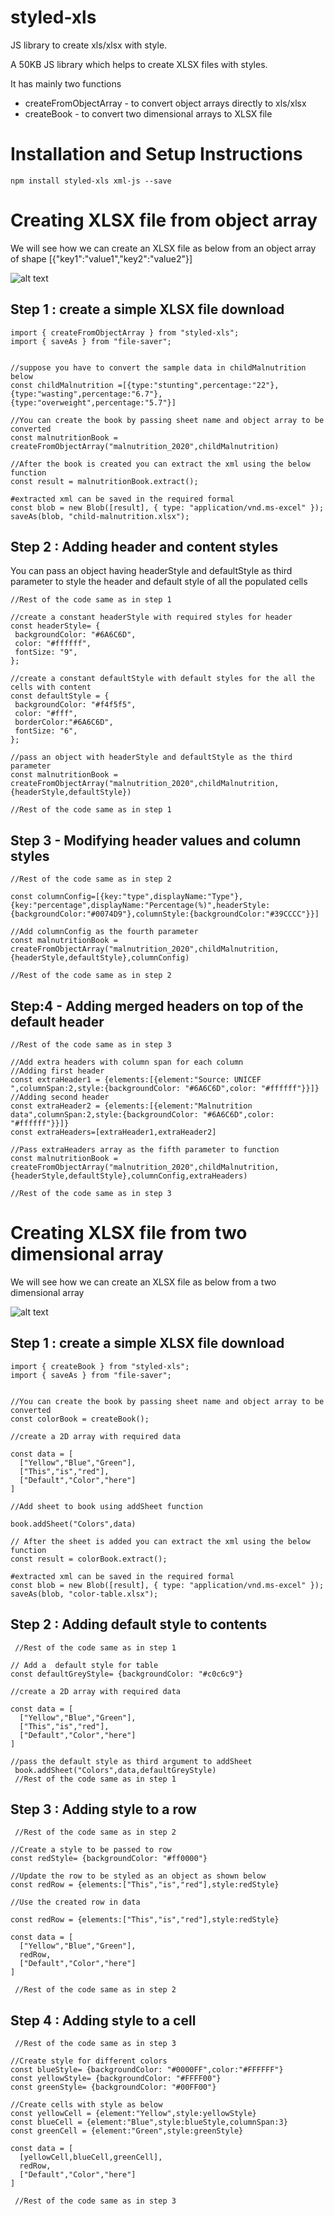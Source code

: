 # styled-xls

JS library to create xls/xlsx with style.

A 50KB JS library which helps to create XLSX files with styles.

It has mainly two functions
- createFromObjectArray - to convert object arrays directly to xls/xlsx
- createBook - to convert two dimensional arrays to XLSX file

# Installation and Setup Instructions

`npm install styled-xls xml-js --save`

# Creating XLSX file from object array

We will see how we can create an XLSX file as below from an object array of shape [{"key1":"value1","key2":"value2"}]

![alt text](https://github.com/anish6777/styled-xls/blob/images/images/createObjectFromArray.JPG?raw=true)

## Step 1 : create a simple XLSX file download

```
import { createFromObjectArray } from "styled-xls";
import { saveAs } from "file-saver";


//suppose you have to convert the sample data in childMalnutrition below
const childMalnutrition =[{type:"stunting",percentage:"22"},{type:"wasting",percentage:"6.7"},{type:"overweight",percentage:"5.7"}]

//You can create the book by passing sheet name and object array to be converted
const malnutritionBook = createFromObjectArray("malnutrition_2020",childMalnutrition)

//After the book is created you can extract the xml using the below function
const result = malnutritionBook.extract();

#extracted xml can be saved in the required formal
const blob = new Blob([result], { type: "application/vnd.ms-excel" });
saveAs(blob, "child-malnutrition.xlsx");

```
 ## Step 2 : Adding header and content styles
 You can pass an object having headerStyle and defaultStyle as third parameter to style the header and default style of all the populated cells

 ```
 //Rest of the code same as in step 1

//create a constant headerStyle with required styles for header
const headerStyle= {
  backgroundColor: "#6A6C6D",
  color: "#ffffff",
  fontSize: "9",
};

//create a constant defaultStyle with default styles for the all the cells with content
const defaultStyle = {
  backgroundColor: "#f4f5f5",
  color: "#fff",
  borderColor:"#6A6C6D",
  fontSize: "6",
};

//pass an object with headerStyle and defaultStyle as the third parameter 
const malnutritionBook = createFromObjectArray("malnutrition_2020",childMalnutrition,{headerStyle,defaultStyle})

//Rest of the code same as in step 1
 ```
 ## Step 3 - Modifying header values and column styles

 ```
 //Rest of the code same as in step 2
 
const columnConfig=[{key:"type",displayName:"Type"},{key:"percentage",displayName:"Percentage(%)",headerStyle:{backgroundColor:"#0074D9"},columnStyle:{backgroundColor:"#39CCCC"}}]

//Add columnConfig as the fourth parameter
const malnutritionBook = createFromObjectArray("malnutrition_2020",childMalnutrition,{headerStyle,defaultStyle},columnConfig)

 //Rest of the code same as in step 2
 
 ```

  ## Step:4 - Adding merged headers on top of the default header

 ```
 //Rest of the code same as in step 3

//Add extra headers with column span for each column
//Adding first header
const extraHeader1 = {elements:[{element:"Source: UNICEF ",columnSpan:2,style:{backgroundColor: "#6A6C6D",color: "#ffffff"}}]}
//Adding second header
const extraHeader2 = {elements:[{element:"Malnutrition data",columnSpan:2,style:{backgroundColor: "#6A6C6D",color: "#ffffff"}}]}
const extraHeaders=[extraHeader1,extraHeader2]

//Pass extraHeaders array as the fifth parameter to function
const malnutritionBook = createFromObjectArray("malnutrition_2020",childMalnutrition,{headerStyle,defaultStyle},columnConfig,extraHeaders)

 //Rest of the code same as in step 3
 ```

 # Creating XLSX file from two dimensional array

We will see how we can create an XLSX file as below from a two dimensional array

![alt text](https://github.com/anish6777/styled-xls/blob/images/images/createBook.JPG?raw=true)

## Step 1 : create a simple XLSX file download
```
import { createBook } from "styled-xls";
import { saveAs } from "file-saver";


//You can create the book by passing sheet name and object array to be converted
const colorBook = createBook();

//create a 2D array with required data

const data = [
  ["Yellow","Blue","Green"],
  ["This","is","red"],
  ["Default","Color","here"]
]

//Add sheet to book using addSheet function

book.addSheet("Colors",data)

// After the sheet is added you can extract the xml using the below function
const result = colorBook.extract();

#extracted xml can be saved in the required formal
const blob = new Blob([result], { type: "application/vnd.ms-excel" });
saveAs(blob, "color-table.xlsx");

```
## Step 2 : Adding default style to contents
```
 //Rest of the code same as in step 1

// Add a  default style for table
const defaultGreyStyle= {backgroundColor: "#c0c6c9"}

//create a 2D array with required data

const data = [
  ["Yellow","Blue","Green"],
  ["This","is","red"],
  ["Default","Color","here"]
]
 
//pass the default style as third argument to addSheet
 book.addSheet("Colors",data,defaultGreyStyle)
 //Rest of the code same as in step 1
```
## Step 3 : Adding style to a row
```
 //Rest of the code same as in step 2

//Create a style to be passed to row
const redStyle= {backgroundColor: "#ff0000"}

//Update the row to be styled as an object as shown below
const redRow = {elements:["This","is","red"],style:redStyle}

//Use the created row in data

const redRow = {elements:["This","is","red"],style:redStyle}

const data = [
  ["Yellow","Blue","Green"],
  redRow,
  ["Default","Color","here"]
]

 //Rest of the code same as in step 2
 ```

 ## Step 4 : Adding style to a cell
```
 //Rest of the code same as in step 3

//Create style for different colors
const blueStyle= {backgroundColor: "#0000FF",color:"#FFFFFF"}
const yellowStyle= {backgroundColor: "#FFFF00"}
const greenStyle= {backgroundColor: "#00FF00"}

//Create cells with style as below
const yellowCell = {element:"Yellow",style:yellowStyle}
const blueCell = {element:"Blue",style:blueStyle,columnSpan:3}
const greenCell = {element:"Green",style:greenStyle}

const data = [
  [yellowCell,blueCell,greenCell],
  redRow,
  ["Default","Color","here"]
]

 //Rest of the code same as in step 3
 ```